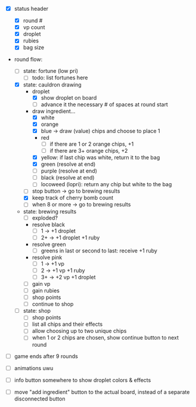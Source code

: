 - [x] status header

  - [x] round #
  - [x] vp count
  - [x] droplet
  - [x] rubies
  - [x] bag size

- round flow:

  - [ ] state: fortune (low pri)
    - [ ] todo: list fortunes here
  - [x] state: cauldron drawing
    - droplet
      - [x] show droplet on board
      - [ ] advance it the necessary # of spaces at round start
    - draw ingredient...
      - [x] white
      - [x] orange
      - [x] blue -> draw (value) chips and choose to place 1
      - red
        - [ ] if there are 1 or 2 orange chips, +1
        - [ ] if there are 3+ orange chips, +2
      - [x] yellow: if last chip was white, return it to the bag
      - [x] green (resolve at end)
      - [ ] purple (resolve at end)
      - [ ] black (resolve at end)
      - [ ] locoweed (lopri): return any chip but white to the bag
    - [ ] stop button -> go to brewing results
    - [x] keep track of cherry bomb count
    - [ ] when 8 or more -> go to brewing results
  - state: brewing results
    - [ ] exploded?
    - resolve black
      - [ ] 1 -> +1 droplet
      - [ ] 2+ -> +1 droplet +1 ruby
    - resolve green
      - [ ] greens in last or second to last: receive +1 ruby
    - resolve pink
      - [ ] 1 -> +1 vp
      - [ ] 2 -> +1 vp +1 ruby
      - [ ] 3+ -> +2 vp +1 droplet
    - [ ] gain vp
    - [ ] gain rubies
    - [ ] shop points
    - [ ] continue to shop
  - [ ] state: shop
    - [ ] shop points
    - [ ] list all chips and their effects
    - [ ] allow choosing up to two unique chips
    - [ ] when 1 or 2 chips are chosen, show continue button to next round

- [ ] game ends after 9 rounds

- [ ] animations uwu

- [ ] info button somewhere to show droplet colors & effects

- [ ] move "add ingredient" button to the actual board, instead of a separate disconnected button
